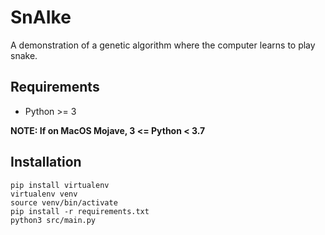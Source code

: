 # SnAIke

A demonstration of a genetic algorithm where the computer learns to play snake.

## Requirements

- Python >= 3

**NOTE: If on MacOS Mojave, 3 <= Python < 3.7**

## Installation

```
pip install virtualenv
virtualenv venv
source venv/bin/activate
pip install -r requirements.txt
python3 src/main.py
```
